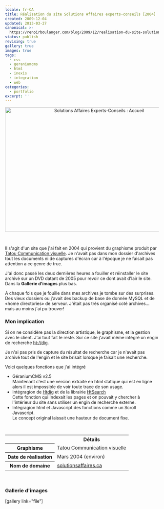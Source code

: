 ```yaml
---
locale: fr-CA
title: Réalisation du site Solutions Affaires experts-conseils [2004]
created: 2009-12-04
updated: 2013-03-27
canonical: >-
  https://renoirboulanger.com/blog/2009/12/realisation-du-site-solutions-affaires-experts-conseils-2004/
status: publish
revising: true
gallery: true
images: true
tags:
  - css
  - geraniumcms
  - html
  - inexis
  - integration
  - web
categories:
  - portfolio
excerpt: ''
---
```


<center><img src="http://renoirboulanger.com/wp-content/uploads/2009/12/screenshot_saffaires_home.png" alt="Solutions Affaires Experts-Conseils : Accueil" title="Solutions Affaires Experts-Conseils : Accueil" width="600" height="407" class="size-full wp-image-1465" /></center>
<p>&nbsp;</p>
<p>Il s'agit d'un site que j'ai fait en 2004 qui provient du graphisme produit par <a href="http://www.tatou.ca/">Tatou Communication visuelle</a>. Je n'avait pas dans mon dossier d'archives tout les documents ni de captures d'écran car à l'époque je ne faisait pas attention a ce genre de truc.</p>
<!--more-->
<p> J'ai donc passé les deux dernières heures a fouiller et réinstaller le site archivé sur un DVD datant de 2005 pour revoir ce dont avait d'lair le site. Dans la <strong>Gallerie d'images</strong> plus bas.</p>

<p>A chaque fois que je fouille dans mes archives je tombe sur des surprises. Des vieux dossiers ou j'avait des backup de base de donnée MySQL et de «home directories» de serveur. J'était pas très organisé coté archives... mais au moins j'ai pu trouver!</p>

<h3>Mon implication</h3>
<p>Si on ne considère pas la direction artistique, le graphisme, et la gestion avec le client. J'ai tout fait le reste. Sur ce site j'avait même intégré un engin de recherche <a href="http://www.htdig.org/">ht://dig</a>.</p>
<p> Je n'ai pas pris de capture du résultat de recherche car je n'avait pas archivé tout de l'engin et le site brisait lorsque je faisait une recherche.</p>
<p>Voici quelques fonctions que j'ai intégré</p>
<ul>
  <li>GéraniumCMS v2.5<br />
  <span>Maintenant c'est une version extraite en html statique qui est en ligne alors il est impossible de voir toute trace de son usage.</span></li>
  <li>Intégragion de <a href="http://www.htdig.org/">Htdig</a> et de la librairie <a href="http://www.htdig.org/htsearch.html">HtSearch</a><br /><span>Cette fonction qui Indexait les pages et on pouvait y chercher à l'intérieur du site sans utiliser un engin de recherche externe.</span></li>
  <li>Intégragion html et Javascript des fonctions comme un Scroll Javascript.<br />
  <span>Le concept original laissait une hauteur de document fixe.</span></li>
</ul>
<p>&nbsp;</p>
<table class="dltable" border="0" cellspacing="0">
<tbody>
<tr>
<th class="nobg"></th>
<th scope="col">Détails</th>
</tr>
<tr>
<th class="spec" scope="row">Graphisme</th>
<td><a href="http://www.tatou.ca/">Tatou Communication visuelle</a></td>
</tr>
<tr>
<th class="spec" scope="row">Date de réalisation</th>
<td>Mars 2004 (environ)</td>
</tr>
<tr>
<th class="spec" scope="row">Nom de domaine</th>
<td><a href="http://www.solutionsaffaires.ca/">solutionsaffaires.ca</a></td>
</tr>
</tbody>
</table>
<p>&nbsp;</p>
<h3>Gallerie d'images</h3>
<p>[gallery link="file"]</p>